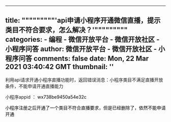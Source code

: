 
---
title: """""""""'api申请小程序开通微信直播，提示类目不符合要求，怎么解决？'"""""""""
categories: 
    - 编程
    - 微信开放平台 - 微信开放社区 - 小程序问答
author: 微信开放平台 - 微信开放社区 - 小程序问答
comments: false
date: Mon, 22 Mar 2021 03:40:42 GMT
thumbnail: ''
---

<div>   
<p><span style="font-size: 14px;">利用api请求开通小程序直播功能时，返回错误消息：小程序类目</span><span style="font-size: 14px;">不满足直播开放条件，不能申请开通直播能力</span></p><p><span style="font-size: 14px;">小程序appid ： </span><span style="font-size: 14px; color: rgb(0, 0, 0);">wx738be9450a54e32c</span></p><p><span style="font-size: 14px; color: rgb(0, 0, 0);">小程序注册之后开通了一个类目不符合直播要求，但是已经删除了，依然不能申请开通</span></p>  
</div>
            